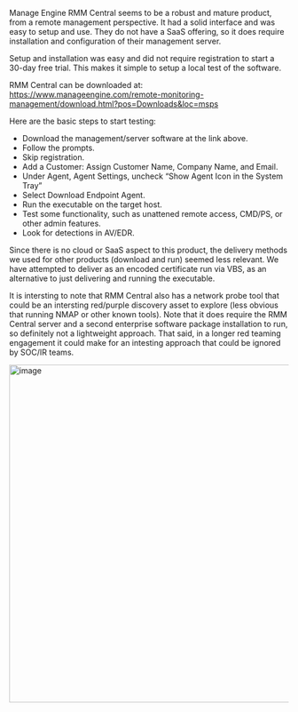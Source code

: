 Manage Engine RMM Central seems to be a robust and mature product, from a remote management perspective. It had a solid interface and was easy to setup and use. They do not have a SaaS offering, so it does require installation and configuration of their management server. 

Setup and installation was easy and did not require registration to start a 30-day free trial. This makes it simple to setup a local test of the software.  

RMM Central can be downloaded at: https://www.manageengine.com/remote-monitoring-management/download.html?pos=Downloads&loc=msps

Here are the basic steps to start testing:
 - Download the management/server software at the link above.
 - Follow the prompts.
 - Skip registration.
 - Add a Customer: Assign Customer Name, Company Name, and Email.
 - Under Agent, Agent Settings, uncheck “Show Agent Icon in the System Tray”
 - Select Download Endpoint Agent.
 - Run the executable on the target host.
 - Test some functionality, such as unattened remote access, CMD/PS, or other admin features.
 - Look for detections in AV/EDR.  

Since there is no cloud or SaaS aspect to this product, the delivery methods we used for other products (download and run) seemed less relevant. We have attempted to deliver as an encoded certificate run via VBS, as an alternative to just delivering and running the executable.   

It is intersting to note that RMM Central also has a network probe tool that could be an intersting red/purple discovery asset to explore (less obvious that running NMAP or other known tools). Note that it does require the RMM Central server and a second enterprise software package installation to run, so definitely not a lightweight approach. That said, in a longer red teaming engagement it could make for an intesting approach that could be ignored by SOC/IR teams.  


<img width="995" height="608" alt="image" src="https://github.com/user-attachments/assets/01f340db-b78d-4246-8b73-4983744f9798" />
